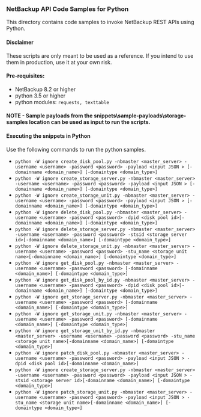 ### NetBackup API Code Samples for Python

This directory contains code samples to invoke NetBackup REST APIs using Python.

#### Disclaimer

These scripts are only meant to be used as a reference. If you intend to use them in production, use it at your own risk.

#### Pre-requisites:

- NetBackup 8.2 or higher
- python 3.5 or higher
- python modules: `requests, texttable`

#### NOTE - Sample payloads from the snippets\sample-payloads\storage-samples location can be used as input to run the scripts.

#### Executing the snippets in Python

Use the following commands to run the python samples.
- `python -W ignore create_disk_pool.py -nbmaster <master_server> -username <username> -password <password> -payload <input JSON > [-domainname <domain_name>] [-domaintype <domain_type>]`
- `python -W ignore create_storage_server.py -nbmaster <master_server> -username <username> -password <password> -payload <input JSON > [-domainname <domain_name>] [-domaintype <domain_type>]`
- `python -W ignore create_storage_unit.py -nbmaster <master_server> -username <username> -password <password> -payload <input JSON > [-domainname <domain_name>] [-domaintype <domain_type>]`
- `python -W ignore delete_disk_pool.py -nbmaster <master_server> -username <username> -password <password> -dpid <disk pool id>[-domainname <domain_name>] [-domaintype <domain_type>]`
- `python -W ignore delete_storage_server.py -nbmaster <master_server> -username <username> -password <password> -stsid <storage server id>[-domainname <domain_name>] [-domaintype <domain_type>]`
- `python -W ignore delete_storage_unit.py -nbmaster <master_server> -username <username> -password <password> -stu_name <storage unit name>[-domainname <domain_name>] [-domaintype <domain_type>]`
- `python -W ignore get_disk_pool.py -nbmaster <master_server> -username <username> -password <password> [-domainname <domain_name>] [-domaintype <domain_type>]`
- `python -W ignore get_disk_pool_by_id.py -nbmaster <master_server> -username <username> -password <password> -dpid <disk pool id>[-domainname <domain_name>] [-domaintype <domain_type>]`
- `python -W ignore get_storage_server.py -nbmaster <master_server> -username <username> -password <password> [-domainname <domain_name>] [-domaintype <domain_type>]`
- `python -W ignore get_storage_unit.py -nbmaster <master_server> -username <username> -password <password> [-domainname <domain_name>] [-domaintype <domain_type>]`
- `python -W ignore get_storage_unit_by_id.py -nbmaster <master_server> -username <username> -password <password> -stu_name <storage unit name>[-domainname <domain_name>] [-domaintype <domain_type>]`
- `python -W ignore patch_disk_pool.py -nbmaster <master_server> -username <username> -password <password> -payload <input JSON > -dpid <disk pool id>[-domainname <domain_name>]`
- `python -W ignore create_storage_server.py -nbmaster <master_server> -username <username> -password <password> -payload <input JSON > -stsid <storage server id>[-domainname <domain_name>] [-domaintype <domain_type>]`
- `python -W ignore patch_storage_unit.py -nbmaster <master_server> -username <username> -password <password> -payload <input JSON > -stu_name <storage unit name>[-domainname <domain_name>] [-domaintype <domain_type>]`

